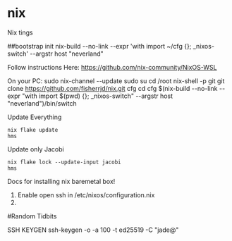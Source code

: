 # nix
Nix tings


##bootstrap init
nix-build --no-link --expr 'with import ~/cfg {}; _nixos-switch' --argstr host "neverland"


Follow instructions Here:
https://github.com/nix-community/NixOS-WSL

On your PC:
sudo nix-channel --update
sudo su
cd /root
nix-shell -p git
git clone https://github.com/fisherrjd/nix.git cfg
cd cfg
$(nix-build --no-link --expr "with import $(pwd) {}; _nixos-switch" --argstr host "neverland")/bin/switch

Update Everything
```
nix flake update
hms
```

Update only Jacobi
```
nix flake lock --update-input jacobi
hms
```

Docs for installing nix baremetal box!

1. Enable open ssh in /etc/nixos/configuration.nix
2. 


#Random Tidbits

SSH KEYGEN
ssh-keygen -o -a 100 -t ed25519 -C "jade@<identifier>"